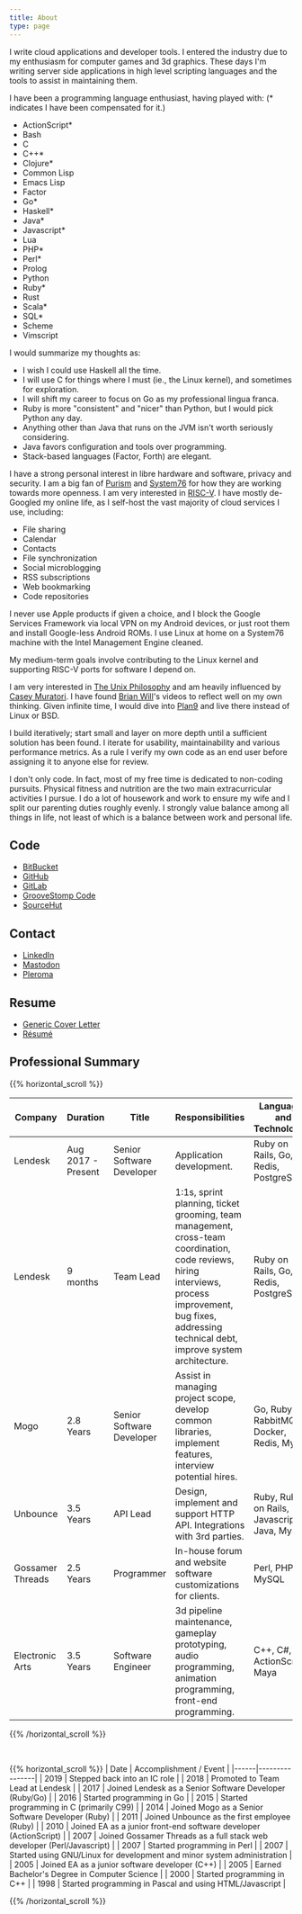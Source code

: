 ```yaml
---
title: About
type: page
---
```


I write cloud applications and developer tools.  I entered the industry due to
my enthusiasm for computer games and 3d graphics.  These days I'm writing server
side applications in high level scripting languages and the tools to assist in
maintaining them.

I have been a programming language enthusiast, having played with:
(* indicates I have been compensated for it.)

- ActionScript*
- Bash
- C
- C++*
- Clojure*
- Common Lisp
- Emacs Lisp
- Factor
- Go*
- Haskell*
- Java*
- Javascript*
- Lua
- PHP*
- Perl*
- Prolog
- Python
- Ruby*
- Rust
- Scala*
- SQL*
- Scheme
- Vimscript

I would summarize my thoughts as:

- I wish I could use Haskell all the time.
- I will use C for things where I must (ie., the Linux kernel), and sometimes for exploration.
- I will shift my career to focus on Go as my professional lingua franca.
- Ruby is more "consistent" and "nicer" than Python, but I would pick Python any day.
- Anything other than Java that runs on the JVM isn't worth seriously considering.
- Java favors configuration and tools over programming.
- Stack-based languages (Factor, Forth) are elegant.

I have a strong personal interest in libre hardware and software, privacy and security.  I am a big fan of [Purism](https://puri.sm/why-purism/) and [System76](https://blog.system76.com/post/179592732883/system76-on-us-manufacturing-and-open-hardware) for how they are working towards more openness.
I am very interested in [RISC-V](https://riscv.org/why-risc-v/).
I have mostly de-Googled my online life, as I self-host the vast majority of cloud services I use, including:

- File sharing
- Calendar
- Contacts
- File synchronization
- Social microblogging
- RSS subscriptions
- Web bookmarking
- Code repositories

I never use Apple products if given a choice, and I block the Google Services Framework via local VPN on my Android devices, or just root them and install Google-less Android ROMs.
I use Linux at home on a System76 machine with the Intel Management Engine cleaned.

My medium-term goals involve contributing to the Linux kernel and supporting RISC-V ports for software I depend on.

I am very interested in [The Unix Philosophy](https://en.wikipedia.org/wiki/Unix_philosophy) and am heavily influenced by
[Casey Muratori](https://caseymuratori.com/blog_0015).  I have found [Brian Will](https://www.youtube.com/watch?v=QM1iUe6IofM&t=27s)'s videos to reflect well on my own thinking.  Given infinite time, I would dive into [Plan9](https://9p.io/plan9/about.html) and live there instead of Linux or BSD.

I build iteratively; start small and layer on more depth until a sufficient
solution has been found. I iterate for usability, maintainability and various
performance metrics.  As a rule I verify my own code as an end user before
assigning it to anyone else for review.

I don't only code.  In fact, most of my free time is dedicated to non-coding
pursuits.  Physical fitness and nutrition are the two main extracurricular
activities I pursue.  I do a lot of housework and work to ensure my wife and I
split our parenting duties roughly evenly.  I strongly value balance among all
things in life, not least of which is a balance between work and personal life.

## Code

- [BitBucket](https://bitbucket.org/GrooveStomp/)
- [GitHub](https://github.com/groovestomp)
- [GitLab](https://gitlab.com/GrooveStomp)
- [GrooveStomp Code](https://code.groovestomp.com)
- [SourceHut](https://git.sr.ht/~groovestomp)

## Contact

- [LinkedIn](https://www.linkedin.com/in/aaronoman)
- [Mastodon](https://mastodon.club/@GrooveStomp)
- [Pleroma](https://pleroma.groovestomp.com/@GrooveStomp)

## Resume

- [Generic Cover Letter](https://nextcloud.groovestomp.com/s/cXg2qkfQHZEJ8ft)
- [Résumé](https://nextcloud.groovestomp.com/s/T67oxx3sBmtsmfS)

## Professional Summary

{{% horizontal_scroll %}}

|Company         |Duration              |Title                    |Responsibilities|Languages and Technologies|
|----------------|----------------------|-------------------------|----------------|--------------------------|
|Lendesk         |Aug 2017 - Present    |Senior Software Developer|Application development.|Ruby on Rails, Go, Redis, PostgreSQL|
|Lendesk         |9 months              |Team Lead                |1:1s, sprint planning, ticket grooming, team management, cross-team coordination, code reviews, hiring interviews, process improvement, bug fixes, addressing technical debt, improve system architecture.|Ruby on Rails, Go, Redis, PostgreSQL|
|Mogo            |2.8 Years             |Senior Software Developer|Assist in managing project scope, develop common libraries, implement features, interview potential hires.|Go, Ruby, RabbitMQ, Docker, Redis, MySQL|
|Unbounce        |3.5 Years             |API Lead                 |Design, implement and support HTTP API. Integrations with 3rd parties.|Ruby, Ruby on Rails, Javascript, Java, MySQL|
|Gossamer Threads|2.5 Years             |Programmer               |In-house forum and website software customizations for clients.|Perl, PHP, MySQL|
|Electronic Arts |3.5 Years             |Software Engineer        |3d pipeline maintenance, gameplay prototyping, audio programming, animation programming, front-end programming.|C++, C#, ActionScript, Maya|

{{% /horizontal_scroll %}}

<br/>

{{% horizontal_scroll %}}
| Date | Accomplishment / Event |
|------|----------------|
| 2019 | Stepped back into an IC role |
| 2018 | Promoted to Team Lead at Lendesk |
| 2017 | Joined Lendesk as a Senior Software Developer (Ruby/Go) |
| 2016 | Started programming in Go |
| 2015 | Started programming in C (primarily C99) |
| 2014 | Joined Mogo as a Senior Software Developer (Ruby) |
| 2011 | Joined Unbounce as the first employee (Ruby) |
| 2010 | Joined EA as a junior front-end software developer (ActionScript) |
| 2007 | Joined Gossamer Threads as a full stack web developer (Perl/Javascript) |
| 2007 | Started programming in Perl |
| 2007 | Started using GNU/Linux for development and minor system administration |
| 2005 | Joined EA as a junior software developer (C++) |
| 2005 | Earned Bachelor's Degree in Computer Science |
| 2000 | Started programming in C++ |
| 1998 | Started programming in Pascal and using HTML/Javascript |

{{% /horizontal_scroll %}}
